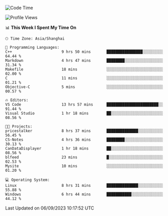 <!--START_SECTION:waka-->
![Code Time](http://img.shields.io/badge/Code%20Time-1%2C227%20hrs%2054%20mins-blue)

![Profile Views](http://img.shields.io/badge/Profile%20Views-0-blue)

📊 **This Week I Spent My Time On** 

```text
🕑︎ Time Zone: Asia/Shanghai

💬 Programming Languages: 
C++                      9 hrs 50 mins       ████████████████░░░░░░░░░   64.44 % 
Markdown                 4 hrs 47 mins       ████████░░░░░░░░░░░░░░░░░   31.34 % 
Makefile                 18 mins             ░░░░░░░░░░░░░░░░░░░░░░░░░   02.00 % 
C                        11 mins             ░░░░░░░░░░░░░░░░░░░░░░░░░   01.21 % 
Objective-C              5 mins              ░░░░░░░░░░░░░░░░░░░░░░░░░   00.57 % 

🔥 Editors: 
VS Code                  13 hrs 57 mins      ███████████████████████░░   91.44 % 
Visual Studio            1 hr 18 mins        ██░░░░░░░░░░░░░░░░░░░░░░░   08.56 % 

🐱‍💻 Projects: 
pricestalker             8 hrs 37 mins       ██████████████░░░░░░░░░░░   56.45 % 
CS-Notes                 4 hrs 36 mins       ████████░░░░░░░░░░░░░░░░░   30.13 % 
CanDataDisplayer         1 hr 18 mins        ██░░░░░░░░░░░░░░░░░░░░░░░   08.56 % 
blfeed                   23 mins             █░░░░░░░░░░░░░░░░░░░░░░░░   02.53 % 
Mysite                   10 mins             ░░░░░░░░░░░░░░░░░░░░░░░░░   01.20 % 

💻 Operating System: 
Linux                    8 hrs 31 mins       ██████████████░░░░░░░░░░░   55.88 % 
Windows                  6 hrs 44 mins       ███████████░░░░░░░░░░░░░░   44.12 % 
```


 Last Updated on 06/09/2023 10:17:52 UTC
<!--END_SECTION:waka-->